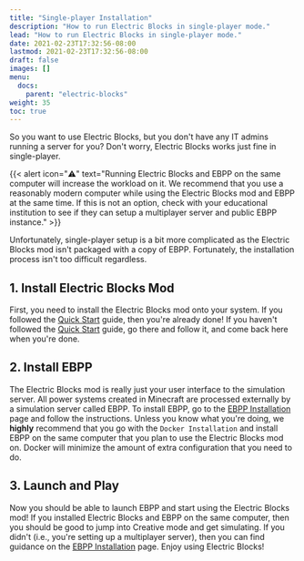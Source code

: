 ```yaml
---
title: "Single-player Installation"
description: "How to run Electric Blocks in single-player mode."
lead: "How to run Electric Blocks in single-player mode."
date: 2021-02-23T17:32:56-08:00
lastmod: 2021-02-23T17:32:56-08:00
draft: false
images: []
menu: 
  docs:
    parent: "electric-blocks"
weight: 35
toc: true
---
```


So you want to use Electric Blocks, but you don't have any IT admins running a server for you? Don't worry, Electric Blocks works just fine in single-player.

{{< alert icon="⚠️" text="Running Electric Blocks and EBPP on the same computer will increase the workload on it. We recommend that you use a reasonably modern computer while using the Electric Blocks mod and EBPP at the same time. If this is not an option, check with your educational institution to see if they can setup a multiplayer server and public EBPP instance." >}}

Unfortunately, single-player setup is a bit more complicated as the Electric Blocks mod isn't packaged with a copy of EBPP. Fortunately, the installation process isn't too difficult regardless.

## 1. Install Electric Blocks Mod

First, you need to install the Electric Blocks mod onto your system. If you followed the [Quick Start](</docs/prologue/quick-start>) guide, then you're already done! If you haven't followed the [Quick Start](</docs/prologue/quick-start>) guide, go there and follow it, and come back here when you're done.

## 2. Install EBPP

The Electric Blocks mod is really just your user interface to the simulation server. All power systems created in Minecraft are processed externally by a simulation server called EBPP. To install EBPP, go to the [EBPP Installation](</docs/ebpp/installation>) page and follow the instructions. Unless you know what you're doing, we **highly** recommend that you go with the `Docker Installation` and install EBPP on the same computer that you plan to use the Electric Blocks mod on. Docker will minimize the amount of extra configuration that you need to do.

## 3. Launch and Play

Now you should be able to launch EBPP and start using the Electric Blocks mod! If you installed Electric Blocks and EBPP on the same computer, then you should be good to jump into Creative mode and get simulating. If you didn't (i.e., you're setting up a multiplayer server), then you can find guidance on the [EBPP Installation](</docs/ebpp/installation>) page. Enjoy using Electric Blocks!
